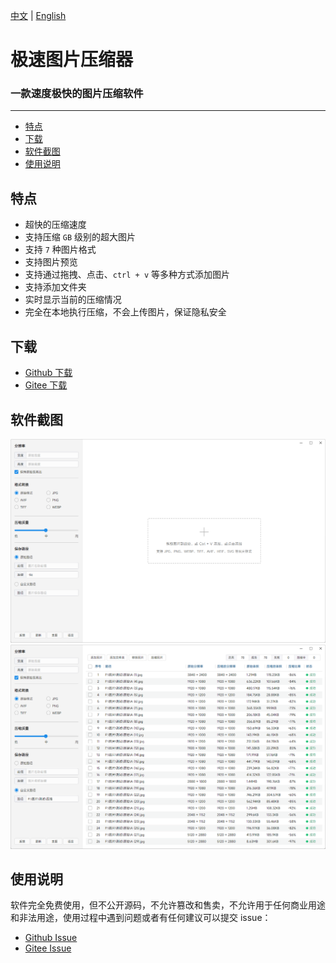 [中文](README.cn.md) | [English](README.md)

# 极速图片压缩器
### 一款速度极快的图片压缩软件

<hr>

- [特点](#feature)
- [下载](#download)
- [软件截图](#screenshot)
- [使用说明](#explain)


<h2 id="#feature">特点</h2>

- 超快的压缩速度
- 支持压缩 `GB` 级别的超大图片
- 支持 `7` 种图片格式
- 支持图片预览
- 支持通过拖拽、点击、`ctrl + v` 等多种方式添加图片
- 支持添加文件夹
- 实时显示当前的压缩情况
- 完全在本地执行压缩，不会上传图片，保证隐私安全


<h2 id="#download">下载</h2>

- [Github 下载](https://github.com/Dreamer365/TopspeedImageCompressor/blob/main/TopspeedImageCompressor.exe)
- [Gitee 下载](https://gitee.com/dreamer365/topspeed-image-compressor/blob/master/TopspeedImageCompressor.exe)
    

<h2 id="#screenshot">软件截图</h2>

![截图](screenshot/win-cn-1.png)
![截图](screenshot/win-cn-2.png)


<h2 id="#explain">使用说明</h2>

软件完全免费使用，但不公开源码，不允许篡改和售卖，不允许用于任何商业用途和非法用途，使用过程中遇到问题或者有任何建议可以提交 issue：

- [Github Issue](https://github.com/Dreamer365/topspeed-image-compressor/issues)
- [Gitee Issue](https://gitee.com/dreamer365/topspeed-image-compressor/issues)
